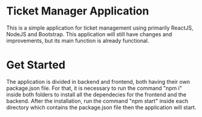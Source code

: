 ﻿# Ticket Manager Application
 
 This is a simple application for ticket management using primarily ReactJS, NodeJS and Bootstrap. This application will still have changes and improvements, but its main function is already functional.
 
 # Get Started
 
  The application is divided in backend and frontend, both having their own package.json file. For that, it is necessary to run the command "npm i" inside both folders to install all the dependecies for the frontend and the backend. After the installation, run the command "npm start" inside each directory which contains the package.json file then the application will start.
